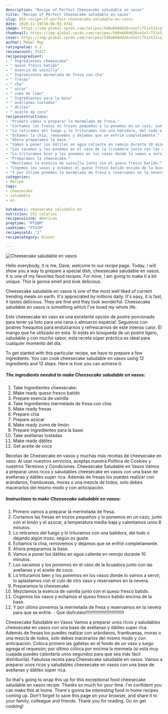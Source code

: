 ```yaml
---
description: "Recipe of Perfect Cheesecake saludable en vasos"
title: "Recipe of Perfect Cheesecake saludable en vasos"
slug: 855-recipe-of-perfect-cheesecake-saludable-en-vasos
date: 2020-11-19T10:06:03.974Z
image: https://img-global.cpcdn.com/recipes/5d0a668dd26ce1e7/751x532cq70/cheesecake-saludable-en-vasos-foto-principal.jpg
thumbnail: https://img-global.cpcdn.com/recipes/5d0a668dd26ce1e7/751x532cq70/cheesecake-saludable-en-vasos-foto-principal.jpg
cover: https://img-global.cpcdn.com/recipes/5d0a668dd26ce1e7/751x532cq70/cheesecake-saludable-en-vasos-foto-principal.jpg
author: Mabel May
ratingvalue: 4.2
reviewcount: 35427
recipeingredient:
- " Ingredientes cheesecake"
- " queso fresco batido"
- " esencia de vainilla"
- " Ingredientes mermelada de fresa con cha"
- " fresas"
- " cha"
- " azcar"
- " zumo de limn"
- " Ingredientes para la base"
- " avellanas tostadas"
- " dtiles"
- " aceite de coco"
recipeinstructions:
- "Primero vamos a preparar la mermelada de fresa."
- "Cortamos las fresas en trozos pequeños y lo ponemos en un cazo, junto con el limón y el azúcar, a temperatura media-baja y calentamos unos 8 minutos."
- "Lo retiramos del fuego y lo trituramos con una batidora, del todo o dejando algún trozo, según os guste."
- "Echamos la chía, removemos y dejamos que se enfrié completamente."
- "Ahora preparamos la base."
- "Vamos a poner los dátiles en agua caliente en remojo durante 10 minutos."
- "Los sacamos y los ponemos en el vaso de la licuadora junto con las avellanas y el aceite de coco."
- "Lo trituramos bien y los ponemos en los vasos donde lo vamos a servir, lo aplastamos con el culo de otro vaso y reservamos en la nevera."
- "Preparamos la cheesecake."
- "Mezclamos la esencia de vainilla junto con el queso fresco batido."
- "Cogemos los vasos y echamos el queso fresco batido encima de la base."
- "Y por último ponemos la mermelada de fresa y reservamos en la nevera para que se enfrié. Que disfrutéis!!!!!!!!!!!!!!!!!!!!!!!!!!!!!!!"
categories:
- Recipe
tags:
- cheesecake
- saludable
- en

katakunci: cheesecake saludable en 
nutrition: 252 calories
recipecuisine: American
preptime: "PT26M"
cooktime: "PT41M"
recipeyield: "2"
recipecategory: Dinner

---
```



![Cheesecake saludable en vasos](https://img-global.cpcdn.com/recipes/5d0a668dd26ce1e7/751x532cq70/cheesecake-saludable-en-vasos-foto-principal.jpg)

Hello everybody, it is me, Dave, welcome to our recipe page. Today, I will show you a way to prepare a special dish, cheesecake saludable en vasos. It is one of my favorites food recipes. For mine, I am going to make it a bit unique. This is gonna smell and look delicious.

Cheesecake saludable en vasos is one of the most well liked of current trending meals on earth. It's appreciated by millions daily. It's easy, it is fast, it tastes delicious. They are fine and they look wonderful. Cheesecake saludable en vasos is something which I've loved my whole life.

Este cheesecake en vaso es una excelente opción de postre porcionado para tener ya listo para una cena o almuerzo especial. Seguimos con postres fresquitos para endulzarnos y refrescarnos de este intenso calor. El mango que he utilizado en esta. Si estás en búsqueda de un postre ligero, saludable y con mucho sabor, esta receta súper práctica es ideal para cualquier momento del día.


To get started with this particular recipe, we have to prepare a few ingredients. You can cook cheesecake saludable en vasos using 12 ingredients and 12 steps. Here is how you can achieve it.

<!--inarticleads1-->

##### The ingredients needed to make Cheesecake saludable en vasos:

1. Take  Ingredientes cheesecake:
1. Make ready  queso fresco batido
1. Prepare  esencia de vainilla
1. Take  Ingredientes mermelada de fresa con chía:
1. Make ready  fresas
1. Prepare  chía
1. Prepare  azúcar
1. Make ready  zumo de limón
1. Prepare  Ingredientes para la base:
1. Take  avellanas tostadas
1. Make ready  dátiles
1. Get  aceite de coco


Recetas de Cheesecake en vasos y muchas más recetas de cheesecake en vaso. Al usar nuestros servicios, aceptas nuestra Política de Cookies y nuestros Términos y Condiciones. Cheesecake Saludable en Vasos Vamos a preparar unos ricos y saludables cheesecake en vasos con una base de avellanas y dátiles super rica. Además de fresas los puedes realizar con arándanos, frambuesas, moras o una mezcla de todos, solo debes macerarlos del mismo modo y con anticipación. 

<!--inarticleads2-->

##### Instructions to make Cheesecake saludable en vasos:

1. Primero vamos a preparar la mermelada de fresa.
1. Cortamos las fresas en trozos pequeños y lo ponemos en un cazo, junto con el limón y el azúcar, a temperatura media-baja y calentamos unos 8 minutos.
1. Lo retiramos del fuego y lo trituramos con una batidora, del todo o dejando algún trozo, según os guste.
1. Echamos la chía, removemos y dejamos que se enfrié completamente.
1. Ahora preparamos la base.
1. Vamos a poner los dátiles en agua caliente en remojo durante 10 minutos.
1. Los sacamos y los ponemos en el vaso de la licuadora junto con las avellanas y el aceite de coco.
1. Lo trituramos bien y los ponemos en los vasos donde lo vamos a servir, lo aplastamos con el culo de otro vaso y reservamos en la nevera.
1. Preparamos la cheesecake.
1. Mezclamos la esencia de vainilla junto con el queso fresco batido.
1. Cogemos los vasos y echamos el queso fresco batido encima de la base.
1. Y por último ponemos la mermelada de fresa y reservamos en la nevera para que se enfrié. - Que disfrutéis!!!!!!!!!!!!!!!!!!!!!!!!!!!!!!!


Cheesecake Saludable en Vasos Vamos a preparar unos ricos y saludables cheesecake en vasos con una base de avellanas y dátiles super rica. Además de fresas los puedes realizar con arándanos, frambuesas, moras o una mezcla de todos, solo debes macerarlos del mismo modo y con anticipación. Coloca primero las galletas en el fondo de un vaso y luego agrega el requesón; por último cóloca por encima la mermela (si está muy cuajada puedes calentarla unos segundos para que sea más fácil distribuirla). Fabulosa receta para Cheesecake saludable en vasos. Vamos a preparar unos ricos y saludables cheesecake en vasos con una base de avellanas y dátiles súper rica. 

So that's going to wrap this up for this exceptional food cheesecake saludable en vasos recipe. Thanks so much for your time. I'm confident you can make this at home. There's gonna be interesting food in home recipes coming up. Don't forget to save this page on your browser, and share it to your family, colleague and friends. Thank you for reading. Go on get cooking!
